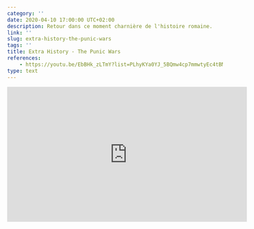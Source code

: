 ```yaml
---
category: ''
date: 2020-04-10 17:00:00 UTC+02:00
description: Retour dans ce moment charnière de l'histoire romaine.
link: ''
slug: extra-history-the-punic-wars
tags: ''
title: Extra History - The Punic Wars
references:
    - https://youtu.be/EbBHk_zLTmY?list=PLhyKYa0YJ_5BQmw4cp7mmwtyEc4tBMUhX 
type: text
---
```


<iframe width="560" height="315" src="https://www.youtube-nocookie.com/embed/EbBHk_zLTmY" frameborder="0" allow="accelerometer; autoplay; encrypted-media; gyroscope; picture-in-picture" allowfullscreen></iframe>
